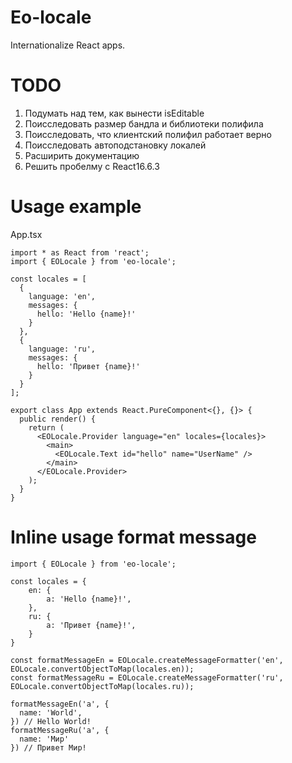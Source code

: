 # Eo-locale

Internationalize React apps.

# TODO

1. Подумать над тем, как вынести isEditable
2. Поисследовать размер бандла и библиотеки полифила
3. Поисследовать, что клиентский полифил работает верно
4. Поисследовать автоподстановку локалей
5. Расширить документацию
6. Решить пробелму с React16.6.3

# Usage example

App.tsx

```
import * as React from 'react';
import { EOLocale } from 'eo-locale';

const locales = [
  {
    language: 'en',
    messages: {
      hello: 'Hello {name}!'
    }
  },
  {
    language: 'ru',
    messages: {
      hello: 'Привет {name}!'
    }
  }
];

export class App extends React.PureComponent<{}, {}> {
  public render() {
    return (
      <EOLocale.Provider language="en" locales={locales}>
        <main>
          <EOLocale.Text id="hello" name="UserName" />
        </main>
      </EOLocale.Provider>
    );
  }
}
```

# Inline usage format message

```
import { EOLocale } from 'eo-locale';

const locales = {
	en: {
		a: 'Hello {name}!',
	},
	ru: {
		a: 'Привет {name}!',
	}
}

const formatMessageEn = EOLocale.createMessageFormatter('en', EOLocale.convertObjectToMap(locales.en));
const formatMessageRu = EOLocale.createMessageFormatter('ru', EOLocale.convertObjectToMap(locales.ru));

formatMessageEn('a', {
  name: 'World',
}) // Hello World!
formatMessageRu('a', {
  name: 'Мир'
}) // Привет Мир!
```
